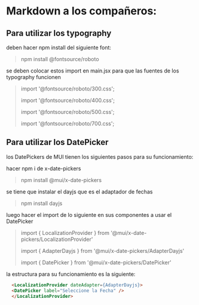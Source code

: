 # Markdown a los compañeros:
## Para utilizar los typography 

deben hacer npm install del siguiente font:

> npm install @fontsource/roboto

se deben colocar estos import en main.jsx para que las fuentes de los typography funcionen
> import '@fontsource/roboto/300.css';
> 
> import '@fontsource/roboto/400.css';
> 
> import '@fontsource/roboto/500.css';
> 
> import '@fontsource/roboto/700.css';


## Para utilizar los DatePicker

los DatePickers de MUI tienen los siguientes pasos para su funcionamiento:

hacer npm i de x-date-pickers
>npm install @mui/x-date-pickers

se tiene que instalar el dayjs que es el adaptador de fechas
>npm install dayjs

luego hacer el import de lo siguiente en sus componentes a usar el DatePicker
>import { LocalizationProvider } from '@mui/x-date-pickers/LocalizationProvider'
>
>import { AdapterDayjs } from '@mui/x-date-pickers/AdapterDayjs'
>
>import { DatePicker } from '@mui/x-date-pickers/DatePicker'

la estructura para su funcionamiento es la siguiente:
```html
  <LocalizationProvider dateAdapter={AdapterDayjs}>
  <DatePicker label="Seleccione la Fecha" />
  </LocalizationProvider>
  ```

